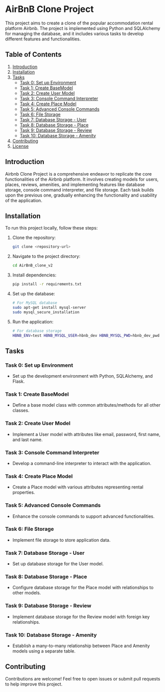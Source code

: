 # AirBnB Clone Project

This project aims to create a clone of the popular accommodation rental platform Airbnb. The project is implemented using Python and SQLAlchemy for managing the database, and it includes various tasks to develop different features and functionalities.

## Table of Contents

1. [Introduction](#introduction)
2. [Installation](#installation)
3. [Tasks](#tasks)
   - [Task 0: Set up Environment](#task-0-set-up-environment)
   - [Task 1: Create BaseModel](#task-1-create-base-model)
   - [Task 2: Create User Model](#task-2-create-user-model)
   - [Task 3: Console Command Interpreter](#task-3-console-command-interpreter)
   - [Task 4: Create Place Model](#task-4-create-place-model)
   - [Task 5: Advanced Console Commands](#task-5-advanced-console-commands)
   - [Task 6: File Storage](#task-6-file-storage)
   - [Task 7: Database Storage - User](#task-7-database-storage-user)
   - [Task 8: Database Storage - Place](#task-8-database-storage-place)
   - [Task 9: Database Storage - Review](#task-9-database-storage-review)
   - [Task 10: Database Storage - Amenity](#task-10-database-storage-amenity)
4. [Contributing](#contributing)
5. [License](#license)

## Introduction

Airbnb Clone Project is a comprehensive endeavor to replicate the core functionalities of the Airbnb platform. It involves creating models for users, places, reviews, amenities, and implementing features like database storage, console command interpreter, and file storage. Each task builds upon the previous one, gradually enhancing the functionality and usability of the application.

## Installation

To run this project locally, follow these steps:

1. Clone the repository:
   ```bash
   git clone <repository-url>
   ```

2. Navigate to the project directory:
   ```bash
   cd AirBnB_clone_v2
   ```

3. Install dependencies:
   ```bash
   pip install -r requirements.txt
   ```

4. Set up the database:
   ```bash
   # For MySQL database
   sudo apt-get install mysql-server
   sudo mysql_secure_installation
   ```

5. Run the application:
   ```bash
   # For database storage
   HBNB_ENV=test HBNB_MYSQL_USER=hbnb_dev HBNB_MYSQL_PWD=hbnb_dev_pwd HBNB_MYSQL_HOST=localhost HBNB_MYSQL_DB=hbnb_dev_db HBNB_TYPE_STORAGE=db ./console.py
   ```

## Tasks

### Task 0: Set up Environment

- Set up the development environment with Python, SQLAlchemy, and Flask.

### Task 1: Create BaseModel

- Define a base model class with common attributes/methods for all other classes.

### Task 2: Create User Model

- Implement a User model with attributes like email, password, first name, and last name.

### Task 3: Console Command Interpreter

- Develop a command-line interpreter to interact with the application.

### Task 4: Create Place Model

- Create a Place model with various attributes representing rental properties.

### Task 5: Advanced Console Commands

- Enhance the console commands to support advanced functionalities.

### Task 6: File Storage

- Implement file storage to store application data.

### Task 7: Database Storage - User

- Set up database storage for the User model.

### Task 8: Database Storage - Place

- Configure database storage for the Place model with relationships to other models.

### Task 9: Database Storage - Review

- Implement database storage for the Review model with foreign key relationships.

### Task 10: Database Storage - Amenity

- Establish a many-to-many relationship between Place and Amenity models using a separate table.

## Contributing

Contributions are welcome! Feel free to open issues or submit pull requests to help improve this project.
